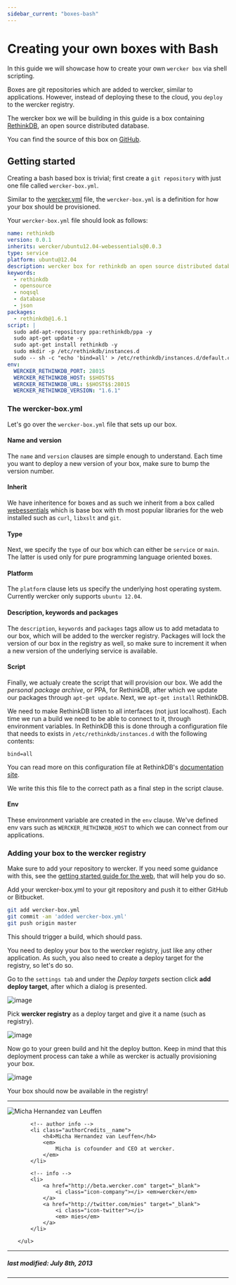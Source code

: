 ```yaml
---
sidebar_current: "boxes-bash"
---
```


# Creating your own boxes with Bash

In this guide we will showcase how to create your own `wercker box` via shell scripting.

Boxes are git repositories which are added to wercker, similar to applications. However,
instead of deploying these to the cloud, you `deploy` to the wercker registry.

The wercker box we will be building in this guide is a box containing [RethinkDB](http://rethinkdb.com), an open source distributed database.

You can find the source of this box on
[GitHub](https://github.com/mies/box-rethinkdb).

## Getting started

Creating a bash based box is trivial; first create a `git repository` with just one file called `wercker-box.yml`.

Similar to the [wercker.yml](/articles/werckeryml) file, the `wercker-box.yml` is a definition for how your box should be provisioned.

Your `wercker-box.yml` file should look as follows:

``` yaml
name: rethinkdb
version: 0.0.1
inherits: wercker/ubuntu12.04-webessentials@0.0.3
type: service
platform: ubuntu@12.04
description: wercker box for rethinkdb an open source distributed database
keywords:
  - rethinkdb
  - opensource
  - noqsql
  - database
  - json
packages:
  - rethinkdb@1.6.1
script: |
  sudo add-apt-repository ppa:rethinkdb/ppa -y
  sudo apt-get update -y
  sudo apt-get install rethinkdb -y
  sudo mkdir -p /etc/rethinkdb/instances.d
  sudo -- sh -c "echo 'bind=all' > /etc/rethinkdb/instances.d/default.conf"
env:
  WERCKER_RETHINKDB_PORT: 28015
  WERCKER_RETHINKDB_HOST: $$HOST$$
  WERCKER_RETHINKDB_URL: $$HOST$$:28015
  WERCKER_RETHINKDB_VERSION: "1.6.1"
```

### The wercker-box.yml

Let's go over the `wercker-box.yml` file that sets up our box.

#### Name and version

The `name` and `version` clauses are simple enough to understand. Each time you want to deploy a new version of your box, make sure to bump the version number.

#### Inherit

We have inheritence for boxes and as such we inherit from a box called [webessentials](https://github.com/wercker/box-ubuntu12.04-webessentials) which is base box with th most popular libraries for the web installed such as `curl`, `libxslt` and `git`.

#### Type

Next, we specify the `type` of our box which can either be `service` or `main`. The latter is used only for pure programming language oriented boxes.

#### Platform

The `platform` clause lets us specify the underlying host operating system. Currently wercker only supports `ubuntu 12.04`.

#### Description, keywords and packages

The `description`, `keywords` and `packages` tags allow us to add metadata to our box, which will be added to the wercker registry. Packages will lock the version of our box in the registry as well, so make sure to increment it when a new version of the underlying service is available.

#### Script

Finally, we actualy create the script that will provision our box. We add the *personal package archive*, or PPA, for RethinkDB, after which we update our packages through `apt-get update`.
Next, we `apt-get install` RethinkDB.

We need to make RethinkDB listen to all interfaces (not just localhost). Each time we run a build we need to be able to connect to it, through environment variables. In RethinkDB this is done through a configuration file that needs to exists in `/etc/rethinkdb/instances.d` with the following contents:

```
bind=all
```

You can read more on this configuration file at RethinkDB's [documentation site](http://www.rethinkdb.com/docs/guides/startup/).

We write this this file to the correct path as a final step in the script clause.

#### Env

These environment variable are created in the `env` clause. We've defined env vars such as `WERCKER_RETHINKDB_HOST` to which we can connect from our applications.

<!--You can explore the wercker registry for boxes [here](http://app.wercker.com/explore).-->

### Adding your box to the wercker registry

Make sure to add your repository to wercker. If you need some guidance with this, see the [getting started guide for the web](/articles/gettingstarted/web.html), that will help you do so.

Add your wercker-box.yml to your git repository and push it to either GitHub or Bitbucket.

``` bash
git add wercker-box.yml
git commit -am 'added wercker-box.yml'
git push origin master
```

This should trigger a build, which should pass.

You need to deploy your box to the wercker registry, just like any other application. As such, you also need to create a deploy target for the registry, so let's do so.

Go to the `settings tab` and under the *Deploy targets* section click **add deploy target**, after which a dialog is presented.

![image](http://f.cl.ly/items/0n0g0C0W3e1o33322o2R/Screen%20Shot%202013-07-08%20at%203.54.58%20PM.png)

Pick **wercker registry** as a deploy target and give it a name (such as registry).

![image](http://f.cl.ly/items/222d453f1R2w1F3a3o1V/Screen%20Shot%202013-07-08%20at%203.55.20%20PM.png)

Now go to your green build and hit the deploy button. Keep in mind that this deployment process can take a while as wercker is actually provisioning your box.

![image](http://f.cl.ly/items/0g2Z3p2A1B3g1X2j0v1w/Screen%20Shot%202013-07-08%20at%204.15.09%20PM.png)

Your box should now be available in the registry!

-------

<div class="authorCredits">
    <span class="profile-picture">
        <img src="https://secure.gravatar.com/avatar/d4b19718f9748779d7cf18c6303dc17f?d=identicon&s=192" alt="Micha Hernandez van Leuffen"/>
    </span>
    <ul class="authorCredits">

        <!-- author info -->
        <li class="authorCredits__name">
            <h4>Micha Hernandez van Leuffen</h4>
            <em>
                Micha is cofounder and CEO at wercker.
            </em>
        </li>

        <!-- info -->
        <li>
            <a href="http://beta.wercker.com" target="_blank">
                <i class="icon-company"></i> <em>wercker</em>
            </a>
            <a href="http://twitter.com/mies" target="_blank">
                <i class="icon-twitter"></i>
                <em> mies</em>
            </a>
        </li>

    </ul>
</div>

-------
##### last modified: July 8th, 2013
-------
